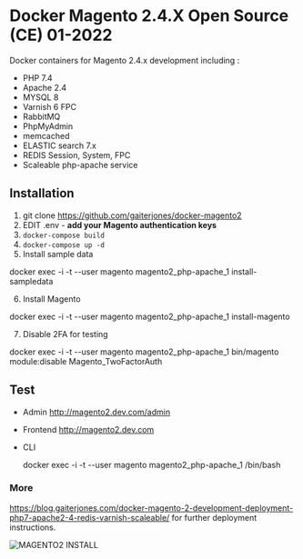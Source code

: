 
# Docker Magento 2.4.X Open Source (CE) 01-2022

Docker containers for Magento 2.4.x development including :

  - PHP 7.4
  - Apache 2.4
  - MYSQL 8
  - Varnish 6 FPC  
  - RabbitMQ  
  - PhpMyAdmin
  - memcached
  - ELASTIC search 7.x
  - REDIS Session, System, FPC
  - Scaleable php-apache service

## Installation

1. git clone https://github.com/gaiterjones/docker-magento2  
2. EDIT .env - **add your Magento authentication keys**  
3. `docker-compose build`
4. `docker-compose up -d`   
5. Install sample data

docker exec -i -t --user magento magento2_php-apache_1 install-sampledata  

6. Install Magento

docker exec -i -t --user magento magento2_php-apache_1 install-magento

7. Disable 2FA for testing

docker exec -i -t --user magento magento2_php-apache_1 bin/magento module:disable Magento_TwoFactorAuth

## Test

 - Admin
http://magento2.dev.com/admin  
 - Frontend
http://magento2.dev.com   
 - CLI


    docker exec -i -t --user magento magento2_php-apache_1 /bin/bash

### More

https://blog.gaiterjones.com/docker-magento-2-development-deployment-php7-apache2-4-redis-varnish-scaleable/ for further deployment instructions.

![MAGENTO2 INSTALL](https://blog.gaiterjones.com/dropbox/docker-install-magento240.gif)
